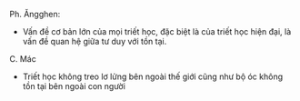 Ph. Ăngghen:
- Vấn đề cơ bản lớn của mọi triết học, đặc biệt là của triết học hiện đại, là vấn đề quan hệ giữa tư duy với tồn tại.

C. Mác
- Triết học không treo lơ lửng bên ngoài thế giới cũng như bộ óc không tồn tại bên ngoài con người